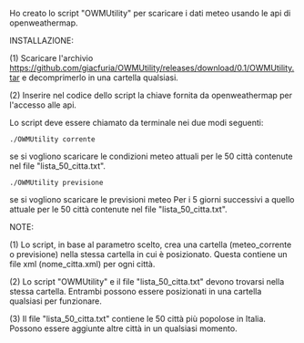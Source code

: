 Ho creato lo script "OWMUtility" per scaricare i dati meteo usando le api di openweathermap.

INSTALLAZIONE:

(1) Scaricare l'archivio https://github.com/giacfuria/OWMUtility/releases/download/0.1/OWMUtility.tar e decomprimerlo in una cartella qualsiasi.

(2) Inserire nel codice dello script la chiave fornita da openweathermap per l'accesso alle api.

Lo script deve essere chiamato da terminale nei due modi seguenti:

```
./OWMUtility corrente 
```
  se si vogliono scaricare le condizioni meteo
  attuali per le 50 città contenute nel file "lista_50_citta.txt".
```
./OWMUtility previsione
```   
  se si vogliono scaricare le previsioni meteo
  Per i 5 giorni successivi a quello attuale per le 50 città contenute nel 
  file "lista_50_citta.txt".

NOTE:

(1) Lo script, in base al parametro scelto, crea una cartella (meteo_corrente o previsione) nella stessa cartella in cui è posizionato. Questa contiene un file xml (nome_citta.xml) per ogni città.

(2) Lo script "OWMUtility" e il file "lista_50_citta.txt" devono trovarsi nella stessa cartella. Entrambi possono essere posizionati in una cartella qualsiasi per funzionare. 

(3) Il file "lista_50_citta.txt" contiene le 50 città più popolose in Italia. Possono essere aggiunte altre città in un qualsiasi momento.
